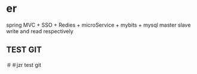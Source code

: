 # er
spring MVC + SSO + Redies + microService + mybits + mysql master slave write and read respectively

## TEST GIT

＃＃jzr test git